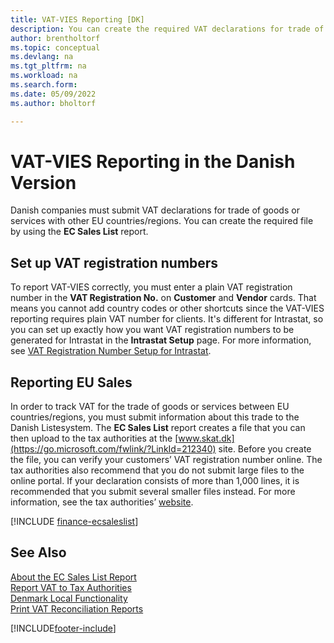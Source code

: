 ```yaml
---
title: VAT-VIES Reporting [DK]
description: You can create the required VAT declarations for trade of goods or services file in the Danish version by using the EC Sales List report.
author: brentholtorf
ms.topic: conceptual
ms.devlang: na
ms.tgt_pltfrm: na
ms.workload: na
ms.search.form:
ms.date: 05/09/2022
ms.author: bholtorf

---
```

# VAT-VIES Reporting in the Danish Version

Danish companies must submit VAT declarations for trade of goods or services with other EU countries/regions. You can create the required file by using the **EC Sales List** report.  

## Set up VAT registration numbers

To report VAT-VIES correctly, you must enter a plain VAT registration number in the **VAT Registration No.** on **Customer** and **Vendor** cards. That means you cannot add country codes or other shortcuts since the VAT-VIES reporting requires plain VAT number for clients. It's different for Intrastat, so you can set up exactly how you want VAT registration numbers to be generated for Intrastat in the **Intrastat Setup** page. For more information, see [VAT Registration Number Setup for Intrastat](vat-registration-no-intrastat.md).  

## Reporting EU Sales

In order to track VAT for the trade of goods or services between EU countries/regions, you must submit information about this trade to the Danish Listesystem. The **EC Sales List** report creates a file that you can then upload to the tax authorities at the [www.skat.dk](https://go.microsoft.com/fwlink/?LinkId=212340) site. Before you create the file, you can verify your customers’ VAT registration number online. The tax authorities also recommend that you do not submit large files to the online portal. If your declaration consists of more than 1,000 lines, it is recommended that you submit several smaller files instead. For more information, see the tax authorities’ [website](https://www.skat.dk).  

[!INCLUDE [finance-ecsaleslist](../../includes/finance-ecsaleslist.md)]

## See Also

[About the EC Sales List Report](../../finance-how-report-vat.md#ecsaleslist)  
[Report VAT to Tax Authorities](../../finance-how-report-vat.md)  
[Denmark Local Functionality](denmark-local-functionality.md)  
[Print VAT Reconciliation Reports](how-to-print-vat-reconciliation-reports.md)


[!INCLUDE[footer-include](../../includes/footer-banner.md)]

